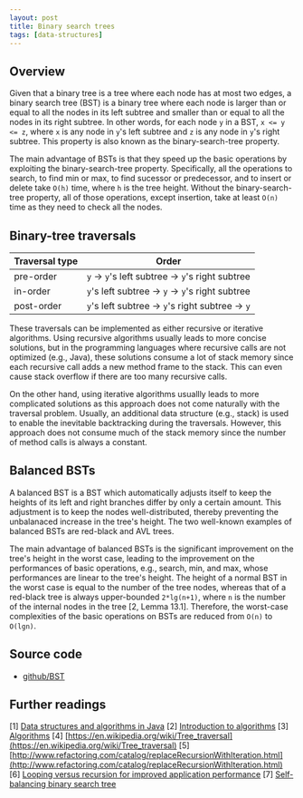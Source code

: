 ```yaml
---
layout: post
title: Binary search trees
tags: [data-structures]
---
```


## Overview

Given that a binary tree is a tree where each node has at most two edges, a binary search tree (BST) is a binary tree where each node is larger than or equal to all the nodes in its left subtree and smaller than or equal to all the nodes in its right subtree. In other words, for each node `y` in a BST, `x <= y <= z`, where `x` is any node in `y`'s left subtree and `z` is any node in `y`'s right subtree. This property is also known as the binary-search-tree property.

<!--break-->

The main advantage of BSTs is that they speed up the basic operations by exploiting the binary-search-tree property. Specifically, all the operations to search, to find min or max, to find sucessor or predecessor, and to insert or delete take `O(h)` time, where `h` is the tree height. Without the binary-search-tree property, all of those operations, except insertion, take at least `O(n)` time as they need to check all the nodes.

## Binary-tree traversals

| Traversal type | Order |
| --------- | ----- |
| pre-order | `y` -> `y`'s left subtree -> `y`'s right subtree |
| in-order | `y`'s left subtree -> `y` -> `y`'s right subtree |
| post-order | `y`'s left subtree -> `y`'s right subtree -> `y` |

These traversals can be implemented as either recursive or iterative algorithms. Using recursive algorithms usually leads to more concise solutions, but in the programming languages where recursive calls are not optimized (e.g., Java), these solutions consume a lot of stack memory since each recursive call adds a new method frame to the stack. This can even cause stack overflow if there are too many recursive calls. 

On the other hand, using iterative algorithms usuallly leads to more complicated solutions as this approach does not come naturally with the traversal problem. Usually, an additional data structure (e.g., stack) is used to enable the inevitable backtracking during the traversals. However, this approach does not consume much of the stack memory since the number of method calls is always a constant.

## Balanced BSTs

A balanced BST is a BST which automatically adjusts itself to keep the heights of its left and right branches differ by only a certain amount. This adjustment is to keep the nodes well-distributed, thereby preventing the unbalanaced increase in the tree's height. The two well-known examples of balanced BSTs are red-black and AVL trees.

The main advantage of balanced BSTs is the significant improvement on the tree's height in the worst case, leading to the improvement on the performances of basic operations, e.g., search, min, and max, whose performances are linear to the tree's height. The height of a normal BST in the worst case is equal to the number of the tree nodes, whereas that of a red-black tree is always upper-bounded `2*lg(n+1)`, where `n` is the number of the internal nodes in the tree [2, Lemma 13.1]. Therefore, the worst-case complexities of the basic operations on BSTs are reduced from `O(n)` to `O(lgn)`.

## Source code

- [github/BST](https://github.com/khanhpdt/datastructures-algorithms/tree/master/data-structures/src/main/java/vn/khanhpdt/playgrounds/datastructures/trees/BinarySearchTree.java)

## Further readings

[1] [Data structures and algorithms in Java](http://www.amazon.com/Data-Structures-Algorithms-Java-2nd/dp/0672324539/ref=sr_1_4?s=books&ie=UTF8&qid=1461439850&sr=1-4&keywords=data+structures+and+algorithms+in+java)
[2] [Introduction to algorithms](http://www.amazon.com/Introduction-Algorithms-3rd-MIT-Press/dp/0262033844/ref=sr_1_1?s=books&ie=UTF8&qid=1461439930&sr=1-1&keywords=introduction+to+algorithms)
[3] [Algorithms](http://www.amazon.com/Algorithms-4th-Robert-Sedgewick/dp/032157351X/ref=sr_1_2?ie=UTF8&qid=1461440135&sr=8-2&keywords=algorithms)
[4] [https://en.wikipedia.org/wiki/Tree_traversal](https://en.wikipedia.org/wiki/Tree_traversal)
[5] [http://www.refactoring.com/catalog/replaceRecursionWithIteration.html](http://www.refactoring.com/catalog/replaceRecursionWithIteration.html)
[6] [Looping versus recursion for improved application performance](http://www.ibm.com/developerworks/websphere/techjournal/1307_col_paskin/1307_col_paskin.html)
[7] [Self-balancing binary search tree](https://en.wikipedia.org/wiki/Self-balancing_binary_search_tree)
